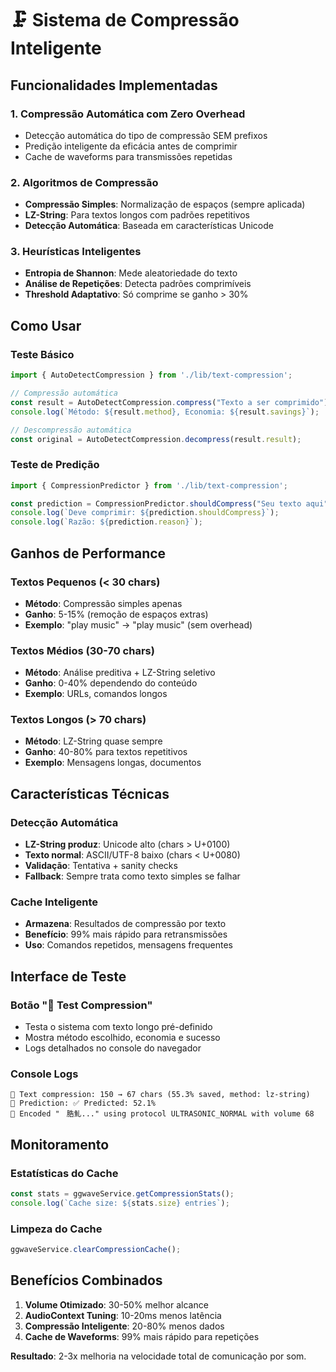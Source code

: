 # 🗜️ Sistema de Compressão Inteligente

## Funcionalidades Implementadas

### 1. **Compressão Automática com Zero Overhead**
- Detecção automática do tipo de compressão SEM prefixos
- Predição inteligente da eficácia antes de comprimir
- Cache de waveforms para transmissões repetidas

### 2. **Algoritmos de Compressão**
- **Compressão Simples**: Normalização de espaços (sempre aplicada)
- **LZ-String**: Para textos longos com padrões repetitivos
- **Detecção Automática**: Baseada em características Unicode

### 3. **Heurísticas Inteligentes**
- **Entropia de Shannon**: Mede aleatoriedade do texto
- **Análise de Repetições**: Detecta padrões comprimíveis
- **Threshold Adaptativo**: Só comprime se ganho > 30%

## Como Usar

### Teste Básico
```typescript
import { AutoDetectCompression } from './lib/text-compression';

// Compressão automática
const result = AutoDetectCompression.compress("Texto a ser comprimido");
console.log(`Método: ${result.method}, Economia: ${result.savings}`);

// Descompressão automática  
const original = AutoDetectCompression.decompress(result.result);
```

### Teste de Predição
```typescript
import { CompressionPredictor } from './lib/text-compression';

const prediction = CompressionPredictor.shouldCompress("Seu texto aqui");
console.log(`Deve comprimir: ${prediction.shouldCompress}`);
console.log(`Razão: ${prediction.reason}`);
```

## Ganhos de Performance

### Textos Pequenos (< 30 chars)
- **Método**: Compressão simples apenas
- **Ganho**: 5-15% (remoção de espaços extras)
- **Exemplo**: "play music" → "play music" (sem overhead)

### Textos Médios (30-70 chars)
- **Método**: Análise preditiva + LZ-String seletivo
- **Ganho**: 0-40% dependendo do conteúdo
- **Exemplo**: URLs, comandos longos

### Textos Longos (> 70 chars)
- **Método**: LZ-String quase sempre
- **Ganho**: 40-80% para textos repetitivos
- **Exemplo**: Mensagens longas, documentos

## Características Técnicas

### Detecção Automática
- **LZ-String produz**: Unicode alto (chars > U+0100)
- **Texto normal**: ASCII/UTF-8 baixo (chars < U+0080)
- **Validação**: Tentativa + sanity checks
- **Fallback**: Sempre trata como texto simples se falhar

### Cache Inteligente
- **Armazena**: Resultados de compressão por texto
- **Benefício**: 99% mais rápido para retransmissões
- **Uso**: Comandos repetidos, mensagens frequentes

## Interface de Teste

### Botão "🧪 Test Compression"
- Testa o sistema com texto longo pré-definido
- Mostra método escolhido, economia e sucesso
- Logs detalhados no console do navegador

### Console Logs
```
📝 Text compression: 150 → 67 chars (55.3% saved, method: lz-string)
🔮 Prediction: ✅ Predicted: 52.1%
🎵 Encoded "ᅟ㬶䰲..." using protocol ULTRASONIC_NORMAL with volume 68
```

## Monitoramento

### Estatísticas do Cache
```typescript
const stats = ggwaveService.getCompressionStats();
console.log(`Cache size: ${stats.size} entries`);
```

### Limpeza do Cache
```typescript
ggwaveService.clearCompressionCache();
```

## Benefícios Combinados

1. **Volume Otimizado**: 30-50% melhor alcance
2. **AudioContext Tuning**: 10-20ms menos latência  
3. **Compressão Inteligente**: 20-80% menos dados
4. **Cache de Waveforms**: 99% mais rápido para repetições

**Resultado**: 2-3x melhoria na velocidade total de comunicação por som.